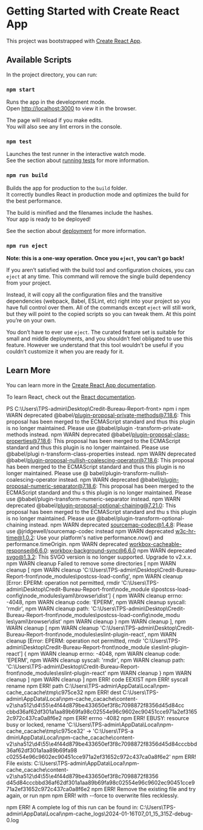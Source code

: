 # Getting Started with Create React App

This project was bootstrapped with [Create React App](https://github.com/facebook/create-react-app).

## Available Scripts

In the project directory, you can run:

### `npm start`

Runs the app in the development mode.\
Open [http://localhost:3000](http://localhost:3000) to view it in the browser.

The page will reload if you make edits.\
You will also see any lint errors in the console.

### `npm test`

Launches the test runner in the interactive watch mode.\
See the section about [running tests](https://facebook.github.io/create-react-app/docs/running-tests) for more information.

### `npm run build`

Builds the app for production to the `build` folder.\
It correctly bundles React in production mode and optimizes the build for the best performance.

The build is minified and the filenames include the hashes.\
Your app is ready to be deployed!

See the section about [deployment](https://facebook.github.io/create-react-app/docs/deployment) for more information.

### `npm run eject`

**Note: this is a one-way operation. Once you `eject`, you can’t go back!**

If you aren’t satisfied with the build tool and configuration choices, you can `eject` at any time. This command will remove the single build dependency from your project.

Instead, it will copy all the configuration files and the transitive dependencies (webpack, Babel, ESLint, etc) right into your project so you have full control over them. All of the commands except `eject` will still work, but they will point to the copied scripts so you can tweak them. At this point you’re on your own.

You don’t have to ever use `eject`. The curated feature set is suitable for small and middle deployments, and you shouldn’t feel obligated to use this feature. However we understand that this tool wouldn’t be useful if you couldn’t customize it when you are ready for it.

## Learn More

You can learn more in the [Create React App documentation](https://facebook.github.io/create-react-app/docs/getting-started).

To learn React, check out the [React documentation](https://reactjs.org/).



PS C:\Users\TPS-admin\Desktop\Credit-Bureau-Report-front> npm i
npm WARN deprecated @babel/plugin-proposal-private-methods@7.18.6: This proposal has been merged
to the ECMAScript standard and thus this plugin is no longer maintained. Please use @babel/plugin
-transform-private-methods instead.
npm WARN deprecated @babel/plugin-proposal-class-properties@7.18.6: This proposal has been merged
 to the ECMAScript standard and thus this plugin is no longer maintained. Please use @babel/plugi
n-transform-class-properties instead.
npm WARN deprecated @babel/plugin-proposal-nullish-coalescing-operator@7.18.6: This proposal has
been merged to the ECMAScript standard and thus this plugin is no longer maintained. Please use @
babel/plugin-transform-nullish-coalescing-operator instead.
npm WARN deprecated @babel/plugin-proposal-numeric-separator@7.18.6: This proposal has been merged to the ECMAScript standard and thu
s this plugin is no longer maintained. Please use @babel/plugin-transform-numeric-separator instead.
npm WARN deprecated @babel/plugin-proposal-optional-chaining@7.21.0: This proposal has been merged to the ECMAScript standard and thu
s this plugin is no longer maintained. Please use @babel/plugin-transform-optional-chaining instead.
npm WARN deprecated sourcemap-codec@1.4.8: Please use @jridgewell/sourcemap-codec instead
npm WARN deprecated w3c-hr-time@1.0.2: Use your platform's native performance.now() and performance.timeOrigin.
npm WARN deprecated workbox-cacheable-response@6.6.0: workbox-background-sync@6.6.0
npm WARN deprecated svgo@1.3.2: This SVGO version is no longer supported. Upgrade to v2.x.x.
npm WARN cleanup Failed to remove some directories [
npm WARN cleanup   [
npm WARN cleanup     'C:\\Users\\TPS-admin\\Desktop\\Credit-Bureau-Report-front\\node_modules\\postcss-load-config',
npm WARN cleanup     [Error: EPERM: operation not permitted, rmdir 'C:\Users\TPS-admin\Desktop\Credit-Bureau-Report-front\node_module
s\postcss-load-config\node_modules\yaml\browser\dist'] {
npm WARN cleanup       errno: -4048,
npm WARN cleanup       code: 'EPERM',
npm WARN cleanup       syscall: 'rmdir',
npm WARN cleanup       path: 'C:\\Users\\TPS-admin\\Desktop\\Credit-Bureau-Report-front\\node_modules\\postcss-load-config\\node_modu
les\\yaml\\browser\\dist'
npm WARN cleanup     }
npm WARN cleanup   ],
npm WARN cleanup   [
npm WARN cleanup     'C:\\Users\\TPS-admin\\Desktop\\Credit-Bureau-Report-front\\node_modules\\eslint-plugin-react',
npm WARN cleanup     [Error: EPERM: operation not permitted, rmdir 'C:\Users\TPS-admin\Desktop\Credit-Bureau-Report-front\node_module
s\eslint-plugin-react'] {
npm WARN cleanup       errno: -4048,
npm WARN cleanup       code: 'EPERM',
npm WARN cleanup       syscall: 'rmdir',
npm WARN cleanup       path: 'C:\\Users\\TPS-admin\\Desktop\\Credit-Bureau-Report-front\\node_modules\\eslint-plugin-react'
npm WARN cleanup     }
npm WARN cleanup   ]
npm WARN cleanup ]
npm ERR! code EEXIST
npm ERR! syscall rename
npm ERR! path C:\Users\TPS-admin\AppData\Local\npm-cache\_cacache\tmp\c975ce32
npm ERR! dest C:\Users\TPS-admin\AppData\Local\npm-cache\_cacache\content-v2\sha512\d4\55\e4f44d879be433650ef3f8c7098872f8356d45d84cc
cbbd36af62df301a1aa89b69fa98c02554e96c9602ec90451cce971a2ef31652c972c437ca0a8f6e2
npm ERR! errno -4082
npm ERR! EBUSY: resource busy or locked, rename 'C:\Users\TPS-admin\AppData\Local\npm-cache\_cacache\tmp\c975ce32' -> 'C:\Users\TPS-a
dmin\AppData\Local\npm-cache\_cacache\content-v2\sha512\d4\55\e4f44d879be433650ef3f8c7098872f8356d45d84cccbbd36af62df301a1aa89b69fa98
c02554e96c9602ec90451cce971a2ef31652c972c437ca0a8f6e2'
npm ERR! File exists: C:\Users\TPS-admin\AppData\Local\npm-cache\_cacache\content-v2\sha512\d4\55\e4f44d879be433650ef3f8c7098872f8356
d45d84cccbbd36af62df301a1aa89b69fa98c02554e96c9602ec90451cce971a2ef31652c972c437ca0a8f6e2
npm ERR! Remove the existing file and try again, or run npm
npm ERR! with --force to overwrite files recklessly.

npm ERR! A complete log of this run can be found in: C:\Users\TPS-admin\AppData\Local\npm-cache\_logs\2024-01-16T07_01_15_315Z-debug-
0.log
